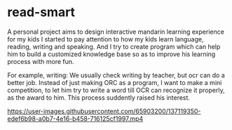# read-smart
A personal project aims to design interactive mandarin learning experience for my kids
I started to pay attention to how my kids learn language, reading, writing and speaking.
And I try to create program which can help him to build a customized knowledge base so as to improve his learning process with more fun.


For example, writing:
We usually check writing by teacher, but ocr can do a better job.
Instead of just making ORC as a program, I want to make a mini competition, to let him try to write a word till OCR can recognize it properly, as the award to him.
This process suddently raised his interest.

https://user-images.githubusercontent.com/65903200/137119350-edef6b98-a0b7-4e16-b458-716125cf1997.mp4

